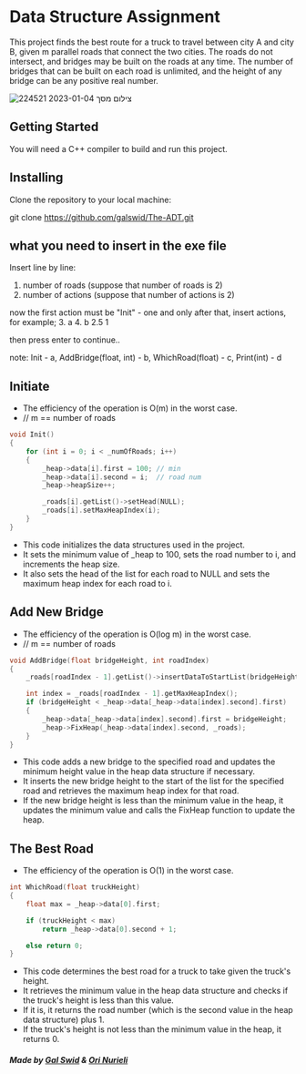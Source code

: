 # Data Structure Assignment
This project finds the best route for a truck to travel between city A and city B, 
given m parallel roads that connect the two cities. 
The roads do not intersect, and bridges may be built on the roads at any time. 
The number of bridges that can be built on each road is unlimited, and the height of any bridge can be any positive real number.

![צילום מסך 2023-01-04 224521](https://user-images.githubusercontent.com/82842819/210647907-611a78af-dd37-42fd-944d-28a0226334a8.png)

## Getting Started

You will need a C++ compiler to build and run this project.

## Installing

Clone the repository to your local machine:

git clone https://github.com/galswid/The-ADT.git

## what you need to insert in the exe file

Insert line by line:
1. number of roads (suppose that number of roads is 2)
2. number of actions (suppose that number of actions is 2)

now the first action must be "Init" - one and only
after that, insert actions, for example;
3. a
4. b 2.5 1

then press enter to continue..

note: Init - a, AddBridge(float, int) - b, WhichRoad(float) - c, Print(int) - d

## Initiate
- The efficiency of the operation is O(m) in the worst case.
- // m == number of roads 

```cpp
void Init()
{
	for (int i = 0; i < _numOfRoads; i++)
	{
		_heap->data[i].first = 100;	// min 
		_heap->data[i].second = i;	// road num
		_heap->heapSize++;

		_roads[i].getList()->setHead(NULL);
		_roads[i].setMaxHeapIndex(i);
	}
}
```

- This code initializes the data structures used in the project. 
- It sets the minimum value of _heap to 100, sets the road number to i, and increments the heap size. 
- It also sets the head of the list for each road to NULL and sets the maximum heap index for each road to i.

## Add New Bridge
- The efficiency of the operation is O(log m) in the worst case.
- // m == number of roads 

```cpp
void AddBridge(float bridgeHeight, int roadIndex)
{
	_roads[roadIndex - 1].getList()->insertDataToStartList(bridgeHeight); 

	int index = _roads[roadIndex - 1].getMaxHeapIndex(); 
	if (bridgeHeight < _heap->data[_heap->data[index].second].first)
	{
		_heap->data[_heap->data[index].second].first = bridgeHeight;
		_heap->FixHeap(_heap->data[index].second, _roads);
	}
}
```

- This code adds a new bridge to the specified road and updates the minimum height value in the heap data structure if necessary. 
- It inserts the new bridge height to the start of the list for the specified road and retrieves the maximum heap index for that road. 
- If the new bridge height is less than the minimum value in the heap, it updates the minimum value and calls the FixHeap function to update the heap.

## The Best Road
- The efficiency of the operation is O(1) in the worst case.

```cpp
int WhichRoad(float truckHeight)
{
	float max = _heap->data[0].first;

	if (truckHeight < max)
		return _heap->data[0].second + 1;

	else return 0;
}
```

- This code determines the best road for a truck to take given the truck's height. 
- It retrieves the minimum value in the heap data structure and checks if the truck's height is less than this value. 
- If it is, it returns the road number (which is the second value in the heap data structure) plus 1. 
- If the truck's height is not less than the minimum value in the heap, it returns 0.

##### Made by [Gal Swid](https://github.com/GalSwid) & [Ori Nurieli](https://github.com/orinurieli)  
